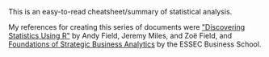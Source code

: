 This is an easy-to-read cheatsheet/summary of statistical analysis.

My references for creating this series of documents were ["Discovering Statistics Using R"](https://studysites.sagepub.com/dsur/main.htm) by Andy Field, Jeremy Miles, and Zoë Field, and [Foundations of Strategic Business Analytics](https://www.coursera.org/learn/strategic-business-analytics) by the ESSEC Business School.

